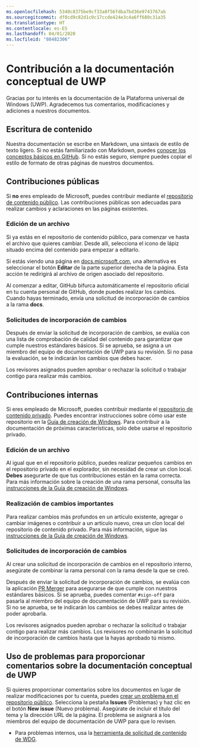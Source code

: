 ```yaml
---
ms.openlocfilehash: 5340c8375be9cf33a8f56fdba7bd36e9743767ab
ms.sourcegitcommit: df0cd9c82d1c0c17ccde424e3c4a6ff680c31a35
ms.translationtype: HT
ms.contentlocale: es-ES
ms.lasthandoff: 04/01/2020
ms.locfileid: "80482306"
---
```

# <a name="contributing-to-uwp-conceptual-documentation"></a>Contribución a la documentación conceptual de UWP

Gracias por tu interés en la documentación de la Plataforma universal de Windows (UWP). Agradecemos tus comentarios, modificaciones y adiciones a nuestros documentos.

## <a name="writing-content"></a>Escritura de contenido

Nuestra documentación se escribe en Markdown, una sintaxis de estilo de texto ligero. Si no estás familiarizado con Markdown, puedes [conocer los conceptos básicos en GitHub](https://guides.github.com/features/mastering-markdown/). Si no estás seguro, siempre puedes copiar el estilo de formato de otras páginas de nuestros documentos.

## <a name="public-contributions"></a>Contribuciones públicas

Si **no** eres empleado de Microsoft, puedes contribuir mediante el [repositorio de contenido público](https://github.com/MicrosoftDocs/windows-uwp). Las contribuciones públicas son adecuadas para realizar cambios y aclaraciones en las páginas existentes.

### <a name="editing-a-file"></a>Edición de un archivo

Si ya estás en el repositorio de contenido público, para comenzar ve hasta el archivo que quieres cambiar. Desde allí, selecciona el icono de lápiz situado encima del contenido para empezar a editarlo.

Si estás viendo una página en [docs.microsoft.com](https://docs.microsoft.com), una alternativa es seleccionar el botón **Editar** de la parte superior derecha de la página. Esta acción te redirigirá al archivo de origen asociado del repositorio.

Al comenzar a editar, GitHub bifurca automáticamente el repositorio oficial en tu cuenta personal de GitHub, donde puedes realizar los cambios. Cuando hayas terminado, envía una solicitud de incorporación de cambios a la rama **docs**.

### <a name="pull-requests"></a>Solicitudes de incorporación de cambios

Después de enviar la solicitud de incorporación de cambios, se evalúa con una lista de comprobación de calidad del contenido para garantizar que cumple nuestros estándares básicos. Si se aprueba, se asigna a un miembro del equipo de documentación de UWP para su revisión. Si no pasa la evaluación, se te indicarán los cambios que debes hacer.

Los revisores asignados pueden aprobar o rechazar la solicitud o trabajar contigo para realizar más cambios.

## <a name="internal-contributions"></a>Contribuciones internas

Si eres empleado de Microsoft, puedes contribuir mediante el [repositorio de contenido privado](https://github.com/microsoftdocs/windows-uwp-pr). Puedes encontrar instrucciones sobre cómo usar este repositorio en la [Guía de creación de Windows](https://review.docs.microsoft.com/windows-authoring-guide/uwp/?branch=master). Para contribuir a la documentación de próximas características, solo debe usarse el repositorio privado.

### <a name="editing-a-file"></a>Edición de un archivo

Al igual que en el repositorio público, puedes realizar pequeños cambios en el repositorio privado en el explorador, sin necesidad de crear un clon local. **Debes** asegurarte de que tus contribuciones están en la rama correcta. Para más información sobre la creación de una rama personal, consulta las [instrucciones de la Guía de creación de Windows](https://review.docs.microsoft.com/windows-authoring-guide/uwp/conceptual/branches?branch=master).

### <a name="making-substantial-changes"></a>Realización de cambios importantes

Para realizar cambios más profundos en un artículo existente, agregar o cambiar imágenes o contribuir a un artículo nuevo, crea un clon local del repositorio de contenido privado. Para más información, sigue las [instrucciones de la Guía de creación de Windows](https://review.docs.microsoft.com/windows-authoring-guide/uwp/conceptual/).

### <a name="pull-requests"></a>Solicitudes de incorporación de cambios

Al crear una solicitud de incorporación de cambios en el repositorio interno, asegúrate de combinar la rama personal con la rama desde la que se creó.

Después de enviar la solicitud de incorporación de cambios, se evalúa con la aplicación [PR Merger](https://review.docs.microsoft.com/help/contribute/prmerger-overview?branch=master) para asegurarse de que cumple con nuestros estándares básicos. Si se aprueba, puedes comentar `#sign-off` para pasarla al miembro del equipo de documentación de UWP para su revisión. Si no se aprueba, se te indicarán los cambios se debes realizar antes de poder aprobarla.

Los revisores asignados pueden aprobar o rechazar la solicitud o trabajar contigo para realizar más cambios. Los revisores no combinarán la solicitud de incorporación de cambios hasta que la hayas aprobado tú mismo.

## <a name="using-issues-to-provide-feedback-on-uwp-conceptual-documentation"></a>Uso de problemas para proporcionar comentarios sobre la documentación conceptual de UWP

Si quieres proporcionar comentarios sobre los documentos en lugar de realizar modificaciones por tu cuenta, puedes [crear un problema en el repositorio público](https://github.com/MicrosoftDocs/windows-uwp/issues). Selecciona la pestaña **Issues** (Problemas) y haz clic en el botón **New issue** (Nuevo problema). Asegúrate de incluir el título del tema y la dirección URL de la página. El problema se asignará a los miembros del equipo de documentación de UWP para que lo revisen.

* Para problemas internos, usa la [herramienta de solicitud de contenido de WDG](http://sesuw2-iis02a/WSCPubRequest/WindowsContentRequestTool.aspx).
